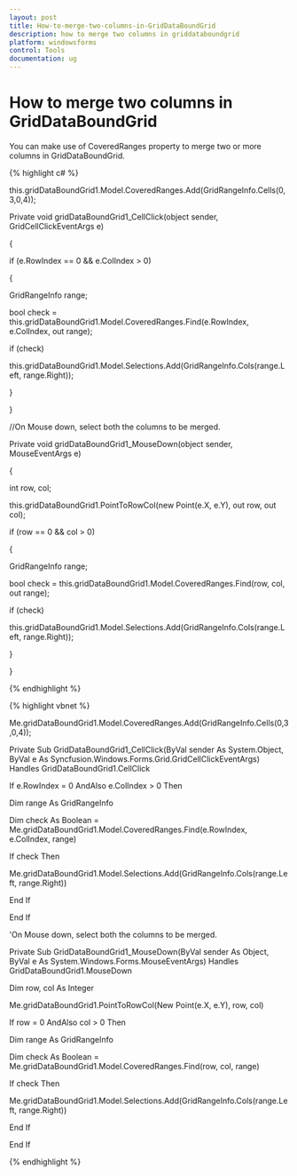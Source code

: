 ```yaml
---
layout: post
title: How-to-merge-two-columns-in-GridDataBoundGrid
description: how to merge two columns in griddataboundgrid
platform: windowsforms
control: Tools
documentation: ug
---
```


# How to merge two columns in GridDataBoundGrid

You can make use of CoveredRanges property to merge two or more columns in GridDataBoundGrid.



{% highlight c# %}



this.gridDataBoundGrid1.Model.CoveredRanges.Add(GridRangeInfo.Cells(0,3,0,4));



Private void gridDataBoundGrid1_CellClick(object sender, GridCellClickEventArgs e)

{

if (e.RowIndex == 0 && e.ColIndex > 0)

{

GridRangeInfo range;

bool check = this.gridDataBoundGrid1.Model.CoveredRanges.Find(e.RowIndex, e.ColIndex, out range);

if (check)

this.gridDataBoundGrid1.Model.Selections.Add(GridRangeInfo.Cols(range.Left, range.Right));

}

}

//On Mouse down, select both the columns to be merged.

Private void gridDataBoundGrid1_MouseDown(object sender, MouseEventArgs e)

{

int row, col;

this.gridDataBoundGrid1.PointToRowCol(new Point(e.X, e.Y), out row, out col);

if (row == 0 && col > 0)

{

GridRangeInfo range;

bool check = this.gridDataBoundGrid1.Model.CoveredRanges.Find(row, col, out range);

if (check)

this.gridDataBoundGrid1.Model.Selections.Add(GridRangeInfo.Cols(range.Left, range.Right));

}

}

{% endhighlight %}

{% highlight vbnet %}



Me.gridDataBoundGrid1.Model.CoveredRanges.Add(GridRangeInfo.Cells(0,3,0,4));



Private Sub GridDataBoundGrid1_CellClick(ByVal sender As System.Object, ByVal e As Syncfusion.Windows.Forms.Grid.GridCellClickEventArgs) Handles GridDataBoundGrid1.CellClick

If e.RowIndex = 0 AndAlso e.ColIndex > 0 Then

Dim range As GridRangeInfo

Dim check As Boolean = Me.gridDataBoundGrid1.Model.CoveredRanges.Find(e.RowIndex, e.ColIndex, range)

If check Then

Me.gridDataBoundGrid1.Model.Selections.Add(GridRangeInfo.Cols(range.Left, range.Right))

End If

End If

'On Mouse down, select both the columns to be merged.

Private Sub GridDataBoundGrid1_MouseDown(ByVal sender As Object, ByVal e As System.Windows.Forms.MouseEventArgs) Handles GridDataBoundGrid1.MouseDown

Dim row, col As Integer

Me.gridDataBoundGrid1.PointToRowCol(New Point(e.X, e.Y), row, col)

If row = 0 AndAlso col > 0 Then

Dim range As GridRangeInfo

Dim check As Boolean = Me.gridDataBoundGrid1.Model.CoveredRanges.Find(row, col, range)

If check Then

Me.gridDataBoundGrid1.Model.Selections.Add(GridRangeInfo.Cols(range.Left, range.Right))

End If

End If


{% endhighlight %}
